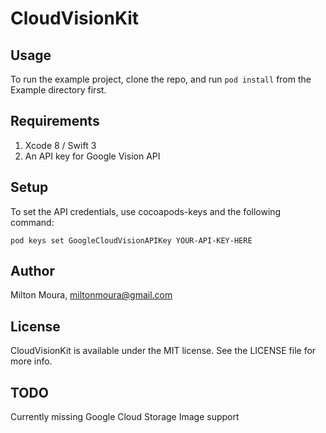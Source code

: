 # CloudVisionKit

## Usage

To run the example project, clone the repo, and run `pod install` from the Example directory first.

## Requirements

1. Xcode 8 / Swift 3
2. An API key for Google Vision API

## Setup

To set the API credentials, use cocoapods-keys and the following command:

    pod keys set GoogleCloudVisionAPIKey YOUR-API-KEY-HERE

## Author

Milton Moura, miltonmoura@gmail.com

## License

CloudVisionKit is available under the MIT license. See the LICENSE file for more info.

## TODO

Currently missing Google Cloud Storage Image support
